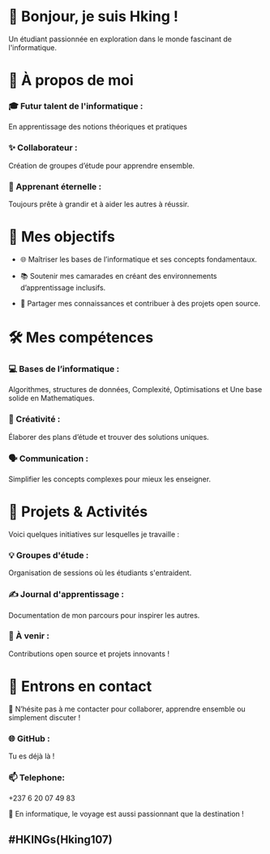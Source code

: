 
# **👋 Bonjour, je suis Hking !**

Un étudiant passionnée en exploration dans le monde fascinant de l'informatique.

# **🌟 À propos de moi**

### **🎓 Futur talent de l'informatique :**
 En apprentissage des notions théoriques et pratiques

### **✨ Collaborateur :** 
Création de groupes d’étude pour apprendre ensemble.

### **🧠 Apprenant éternelle :** 
Toujours prête à grandir et à aider les autres à réussir.

# **🚀 Mes objectifs**

- 🌐 Maîtriser les bases de l’informatique et ses concepts fondamentaux.

- 📚 Soutenir mes camarades en créant des environnements d’apprentissage inclusifs.

- 🌟 Partager mes connaissances et contribuer à des projets open source.

# **🛠️ Mes compétences**

### **💻 Bases de l’informatique :** 
Algorithmes, structures de données, Complexité, Optimisations et Une base solide en Mathematiques.

### **🎨 Créativité :** 
Élaborer des plans d’étude et trouver des solutions uniques.

### **🗣️ Communication :** 
Simplifier les concepts complexes pour mieux les enseigner.

# **📖 Projets & Activités**

Voici quelques initiatives sur lesquelles je travaille :

### **💡 Groupes d'étude :** 
Organisation de sessions où les étudiants s'entraident.

### **✍️ Journal d'apprentissage :** 
Documentation de mon parcours pour inspirer les autres.

### **🌟 À venir :** 
Contributions open source et projets innovants !

# **💬 Entrons en contact**

📩 N’hésite pas à me contacter pour collaborer, apprendre ensemble ou simplement discuter !

### **🌐 GitHub :** 
Tu es déjà là !
### **📫 Telephone:** 
+237 6 20 07 49 83

🚀 En informatique, le voyage est aussi passionnant que la destination !

## #HKINGs(Hking107)